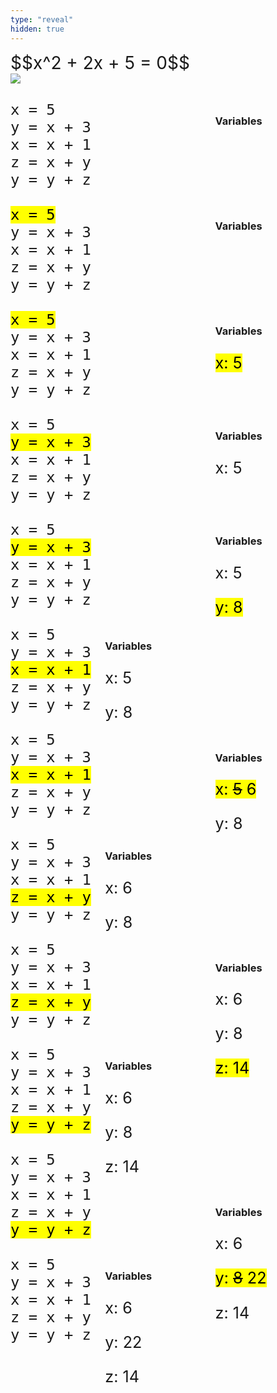 ```yaml
---
type: "reveal"
hidden: true
---
```


<section>
	<div style="font-size: 2em">
	$$x^2 + 2x + 5 = 0$$
	</div>
</section>
<section>
	<img class="stretch" src="/cc210/images/02-data/2.2.cardboardbox.png">
</section>
<section>
	<div style="width: 35%; float: right;">
		<h3>Variables</h3>
	</div>
	<div style="width: 65%">
  <pre style="font-size: 2em" class="stretch"><code class="python">x = 5
y = x + 3
x = x + 1
z = x + y
y = y + z</code></pre>
 </div>
</section>
<section>
	<div style="width: 35%; float: right;">
		<h3>Variables</h3>
		<div style="font-size: 1.8em">
		</div>
	</div>
	<div style="width: 65%">
  <pre style="font-size: 2em" class="stretch"><code class="python"><mark>x = 5</mark>
y = x + 3
x = x + 1
z = x + y
y = y + z</code></pre>
 </div>
</section>
<section>
	<div style="width: 35%; float: right;">
		<h3>Variables</h3>
		<div style="font-size: 1.8em">
		<p><mark>x: 5</mark></p>
		</div>
	</div>
	<div style="width: 65%">
  <pre style="font-size: 2em" class="stretch"><code class="python"><mark>x = 5</mark>
y = x + 3
x = x + 1
z = x + y
y = y + z</code></pre>
 </div>
</section>
<section>
	<div style="width: 35%; float: right;">
		<h3>Variables</h3>
		<div style="font-size: 1.8em">
		<p>x: 5</p>
		</div>
	</div>
	<div style="width: 65%">
  <pre style="font-size: 2em" class="stretch"><code class="python">x = 5
<mark>y = x + 3</mark>
x = x + 1
z = x + y
y = y + z</code></pre>
 </div>
</section>
<section>
	<div style="width: 35%; float: right;">
		<h3>Variables</h3>
		<div style="font-size: 1.8em">
		<p>x: 5</p>
		<p><mark>y: 8</mark></p>
		</div>
	</div>
	<div style="width: 65%">
  <pre style="font-size: 2em" class="stretch"><code class="python">x = 5
<mark>y = x + 3</mark>
x = x + 1
z = x + y
y = y + z</code></pre>
 </div>
</section>
<section>
	<div style="width: 35%; float: right;">
		<h3>Variables</h3>
		<div style="font-size: 1.8em">
		<p>x: 5</p>
		<p>y: 8</p>
		</div>
	</div>
	<div style="width: 65%">
  <pre style="font-size: 2em" class="stretch"><code class="python">x = 5
y = x + 3
<mark>x = x + 1</mark>
z = x + y
y = y + z</code></pre>
 </div>
</section>
<section>
	<div style="width: 35%; float: right;">
		<h3>Variables</h3>
		<div style="font-size: 1.8em">
		<p><mark>x: <s>5</s> 6</mark></p>
		<p>y: 8</p>
		</div>
	</div>
	<div style="width: 65%">
  <pre style="font-size: 2em" class="stretch"><code class="python">x = 5
y = x + 3
<mark>x = x + 1</mark>
z = x + y
y = y + z</code></pre>
 </div>
</section>
<section>
	<div style="width: 35%; float: right;">
		<h3>Variables</h3>
		<div style="font-size: 1.8em">
		<p>x: 6</p>
		<p>y: 8</p>
		</div>
	</div>
	<div style="width: 65%">
  <pre style="font-size: 2em" class="stretch"><code class="python">x = 5
y = x + 3
x = x + 1
<mark>z = x + y</mark>
y = y + z</code></pre>
 </div>
</section>
<section>
	<div style="width: 35%; float: right;">
		<h3>Variables</h3>
		<div style="font-size: 1.8em">
		<p>x: 6</p>
		<p>y: 8</p>
		<p><mark>z: 14</mark></p>
		</div>
	</div>
	<div style="width: 65%">
  <pre style="font-size: 2em" class="stretch"><code class="python">x = 5
y = x + 3
x = x + 1
<mark>z = x + y</mark>
y = y + z</code></pre>
 </div>
</section>
<section>
	<div style="width: 35%; float: right;">
		<h3>Variables</h3>
		<div style="font-size: 1.8em">
		<p>x: 6</p>
		<p>y: 8</p>
		<p>z: 14</p>
		</div>
	</div>
	<div style="width: 65%">
  <pre style="font-size: 2em" class="stretch"><code class="python">x = 5
y = x + 3
x = x + 1
z = x + y
<mark>y = y + z</mark></code></pre>
 </div>
</section>
<section>
	<div style="width: 35%; float: right;">
		<h3>Variables</h3>
		<div style="font-size: 1.8em">
		<p>x: 6</p>
		<p><mark>y: <s>8</s> 22</mark></p>
		<p>z: 14</p>
		</div>
	</div>
	<div style="width: 65%">
  <pre style="font-size: 2em" class="stretch"><code class="python">x = 5
y = x + 3
x = x + 1
z = x + y
<mark>y = y + z</mark></code></pre>
 </div>
</section>
<section>
	<div style="width: 35%; float: right;">
		<h3>Variables</h3>
		<div style="font-size: 1.8em">
		<p>x: 6</p>
		<p>y: 22</p>
		<p>z: 14</p>
		</div>
	</div>
	<div style="width: 65%">
  <pre style="font-size: 2em" class="stretch"><code class="python">x = 5
y = x + 3
x = x + 1
z = x + y
y = y + z</code></pre>
 </div>
</section>
